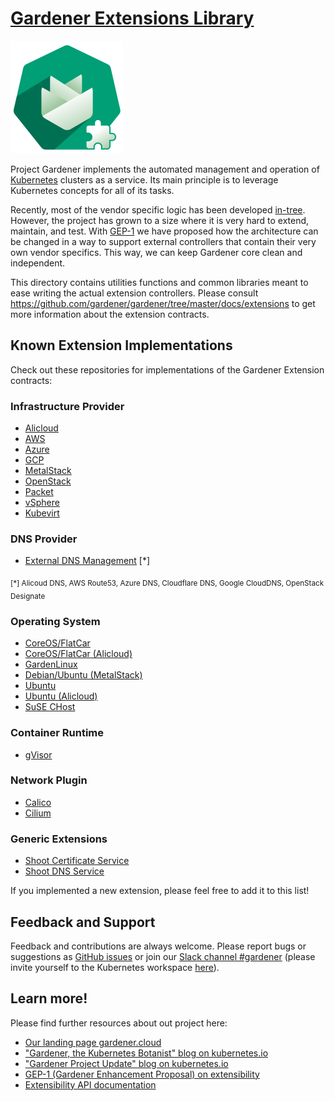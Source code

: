 # [Gardener Extensions Library](https://gardener.cloud)

![Gardener Extensions Logo](../logo/gardener-extensions-large.png)

Project Gardener implements the automated management and operation of [Kubernetes](https://kubernetes.io/) clusters as a service. Its main principle is to leverage Kubernetes concepts for all of its tasks.

Recently, most of the vendor specific logic has been developed [in-tree](https://github.com/gardener/gardener). However, the project has grown to a size where it is very hard to extend, maintain, and test. With [GEP-1](https://github.com/gardener/gardener/blob/master/docs/proposals/01-extensibility.md) we have proposed how the architecture can be changed in a way to support external controllers that contain their very own vendor specifics. This way, we can keep Gardener core clean and independent.

This directory contains utilities functions and common libraries meant to ease writing the actual extension controllers.
Please consult https://github.com/gardener/gardener/tree/master/docs/extensions to get more information about the extension contracts.

## Known Extension Implementations

Check out these repositories for implementations of the Gardener Extension contracts:

### Infrastructure Provider

- [Alicloud](https://github.com/gardener/gardener-extension-provider-alicloud)
- [AWS](https://github.com/gardener/gardener-extension-provider-aws)
- [Azure](https://github.com/gardener/gardener-extension-provider-azure)
- [GCP](https://github.com/gardener/gardener-extension-provider-gcp)
- [MetalStack](https://github.com/metal-stack/gardener-extension-provider-metal)
- [OpenStack](https://github.com/gardener/gardener-extension-provider-openstack)
- [Packet](https://github.com/gardener/gardener-extension-provider-packet)
- [vSphere](https://github.com/gardener/gardener-extension-provider-vsphere)
- [Kubevirt](https://github.com/gardener/gardener-extension-provider-kubevirt)

### DNS Provider

- [External DNS Management](https://github.com/gardener/external-dns-management) [*]

<sub>[*] Alicoud DNS, AWS Route53, Azure DNS, Cloudflare DNS, Google CloudDNS, OpenStack Designate</sub>

### Operating System

- [CoreOS/FlatCar](https://github.com/gardener/gardener-extension-os-coreos)
- [CoreOS/FlatCar (Alicloud)](https://github.com/gardener/gardener-extension-os-coreos-alicloud)
- [GardenLinux](https://github.com/gardener/gardener-extension-os-gardenlinux)
- [Debian/Ubuntu (MetalStack)](https://github.com/metal-stack/os-metal-extension)
- [Ubuntu](https://github.com/gardener/gardener-extension-os-ubuntu)
- [Ubuntu (Alicloud)](https://github.com/gardener/gardener-extension-os-ubuntu-alicloud)
- [SuSE CHost](https://github.com/gardener/gardener-extension-os-suse-chost)

### Container Runtime

- [gVisor](https://github.com/gardener/gardener-extension-runtime-gvisor)

### Network Plugin

- [Calico](https://github.com/gardener/gardener-extension-networking-calico)
- [Cilium](https://github.com/gardener/gardener-extension-networking-cilium)

### Generic Extensions

- [Shoot Certificate Service](https://github.com/gardener/gardener-extension-shoot-cert-service)
- [Shoot DNS Service](https://github.com/gardener/gardener-extension-shoot-dns-service)

If you implemented a new extension, please feel free to add it to this list!

## Feedback and Support

Feedback and contributions are always welcome. Please report bugs or suggestions as [GitHub issues](https://github.com/gardener/gardener/issues) or join our [Slack channel #gardener](https://kubernetes.slack.com/messages/gardener) (please invite yourself to the Kubernetes workspace [here](http://slack.k8s.io)).

## Learn more!

Please find further resources about out project here:

* [Our landing page gardener.cloud](https://gardener.cloud/)
* ["Gardener, the Kubernetes Botanist" blog on kubernetes.io](https://kubernetes.io/blog/2018/05/17/gardener/)
* ["Gardener Project Update" blog on kubernetes.io](https://kubernetes.io/blog/2019/12/02/gardener-project-update/)
* [GEP-1 (Gardener Enhancement Proposal) on extensibility](https://github.com/gardener/gardener/blob/master/docs/proposals/01-extensibility.md)
* [Extensibility API documentation](https://github.com/gardener/gardener/tree/master/docs/extensions)
